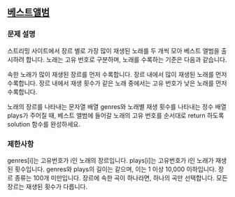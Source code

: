 ## [베스트앨범](https://school.programmers.co.kr/learn/courses/30/lessons/42579)

### 문제 설명

스트리밍 사이트에서 장르 별로 가장 많이 재생된 노래를 두 개씩 모아 베스트 앨범을 출시하려 합니다. 노래는 고유 번호로 구분하며, 노래를 수록하는 기준은 다음과 같습니다.

속한 노래가 많이 재생된 장르를 먼저 수록합니다.
장르 내에서 많이 재생된 노래를 먼저 수록합니다.
장르 내에서 재생 횟수가 같은 노래 중에서는 고유 번호가 낮은 노래를 먼저 수록합니다.

노래의 장르를 나타내는 문자열 배열 genres와 노래별 재생 횟수를 나타내는 정수 배열 plays가 주어질 때, 베스트 앨범에 들어갈 노래의 고유 번호를 순서대로 return 하도록 solution 함수를 완성하세요.

### 제한사항

genres[i]는 고유번호가 i인 노래의 장르입니다.
plays[i]는 고유번호가 i인 노래가 재생된 횟수입니다.
genres와 plays의 길이는 같으며, 이는 1 이상 10,000 이하입니다.
장르 종류는 100개 미만입니다.
장르에 속한 곡이 하나라면, 하나의 곡만 선택합니다.
모든 장르는 재생된 횟수가 다릅니다.
